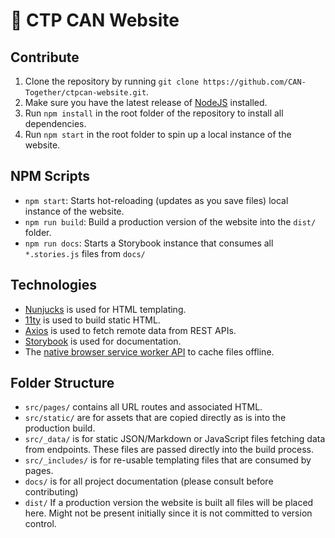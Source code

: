 # 🚩 CTP CAN Website

## Contribute

1. Clone the repository by running `git clone https://github.com/CAN-Together/ctpcan-website.git`.
2. Make sure you have the latest release of [NodeJS](https://nodejs.org/en/) installed.
3. Run `npm install` in the root folder of the repository to install all dependencies.
4. Run `npm start` in the root folder to spin up a local instance of the website.

## NPM Scripts

- `npm start`: Starts hot-reloading (updates as you save files) local instance of the website.
- `npm run build`: Build a production version of the website into the `dist/` folder.
- `npm run docs`: Starts a Storybook instance that consumes all `*.stories.js` files from `docs/`

## Technologies

- [Nunjucks](https://mozilla.github.io/nunjucks/) is used for HTML templating.
- [11ty](https://www.11ty.dev/) is used to build static HTML.
- [Axios](https://github.com/axios/axios) is used to fetch remote data from REST APIs.
- [Storybook](https://storybook.js.org/) is used for documentation.
- The [native browser service worker API](https://developer.mozilla.org/en-US/docs/Web/API/Service_Worker_API) to cache files offline.

## Folder Structure

- `src/pages/` contains all URL routes and associated HTML.
- `src/static/` are for assets that are copied directly as is into the production build.
- `src/_data/` is for static JSON/Markdown or JavaScript files fetching data from endpoints. These files are passed directly into the build process.
- `src/_includes/` is for re-usable templating files that are consumed by pages.
- `docs/` is for all project documentation (please consult before contributing)
- `dist/` If a production version the website is built all files will be placed here. Might not be present initially since it is not committed to version control.